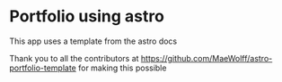 # Portfolio using astro

This app uses a template from the astro docs

Thank you to all the contributors at https://github.com/MaeWolff/astro-portfolio-template for making this possible

